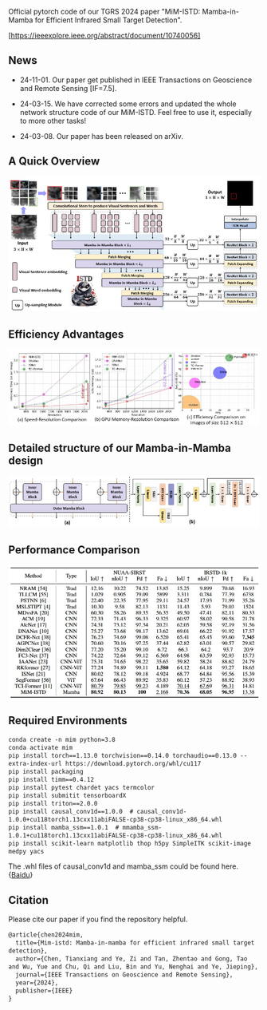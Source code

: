Official pytorch code of our TGRS 2024 paper "MiM-ISTD: Mamba-in-Mamba for Efficient Infrared Small Target Detection". 

[https://ieeexplore.ieee.org/abstract/document/10740056]

## News

* 24-11-01. Our paper get published in IEEE Transactions on Geoscience and Remote Sensing [IF=7.5].
  
* 24-03-15. We have corrected some errors and updated the whole network structure code of our MiM-ISTD. Feel free to use it, especially to more other tasks!

* 24-03-08. Our paper has been released on arXiv.

## A Quick Overview

![image](https://github.com/txchen-USTC/MiM-ISTD/blob/main/asset/overview.jpg)

## Efficiency Advantages

![image](https://github.com/txchen-USTC/MiM-ISTD/blob/main/asset/efficiency.jpg)

## Detailed structure of our Mamba-in-Mamba design

![image](https://github.com/txchen-USTC/MiM-ISTD/blob/main/asset/structure.jpg)

## Performance Comparison

![image](https://github.com/txchen-USTC/MiM-ISTD/blob/main/asset/performance.jpg)

## Required Environments

```
conda create -n mim python=3.8
conda activate mim
pip install torch==1.13.0 torchvision==0.14.0 torchaudio==0.13.0 --extra-index-url https://download.pytorch.org/whl/cu117
pip install packaging
pip install timm==0.4.12
pip install pytest chardet yacs termcolor
pip install submitit tensorboardX
pip install triton==2.0.0
pip install causal_conv1d==1.0.0  # causal_conv1d-1.0.0+cu118torch1.13cxx11abiFALSE-cp38-cp38-linux_x86_64.whl
pip install mamba_ssm==1.0.1  # mmamba_ssm-1.0.1+cu118torch1.13cxx11abiFALSE-cp38-cp38-linux_x86_64.whl
pip install scikit-learn matplotlib thop h5py SimpleITK scikit-image medpy yacs
```

The .whl files of causal_conv1d and mamba_ssm could be found here. {[Baidu](https://pan.baidu.com/s/1Uza8g1pkVcbXG1F-2tB0xQ?pwd=p3h9)}

## Citation

Please cite our paper if you find the repository helpful.
```
@article{chen2024mim,
  title={Mim-istd: Mamba-in-mamba for efficient infrared small target detection},
  author={Chen, Tianxiang and Ye, Zi and Tan, Zhentao and Gong, Tao and Wu, Yue and Chu, Qi and Liu, Bin and Yu, Nenghai and Ye, Jieping},
  journal={IEEE Transactions on Geoscience and Remote Sensing},
  year={2024},
  publisher={IEEE}
}
```
